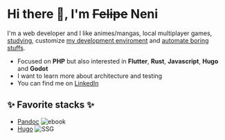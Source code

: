 
# Hi there 👋, I'm ~~Felipe~~ Neni

I'm a web developer and I like animes/mangas, local multiplayer games, [studying](http://neni.dev/ead), customize [my development enviroment](http://d.neni.dev) and [automate boring stuffs](http://neni.dev/log).

- Focused on **PHP** but also interested in **Flutter**, **Rust**, **Javascript**, **Hugo** and **Godot**
- I want to learn more about architecture and testing
- You can find me on [LinkedIn](https://www.linkedin.com/in/nenitf/)

## :sparkles: Favorite stacks :sparkles:
  - [Pandoc](https://github.com/nenitf/intro-dev-web) ![ebook](https://img.shields.io/badge/%20-ebook-blue)
  - [Hugo](https://github.com/nenitf/blog_projeto-bilingue) ![SSG](https://img.shields.io/badge/%20-SSG-blue)
  
  <!-- TODO -->
  <!-- - [Flutter](/kros6) ![mobile](https://img.shields.io/badge/%20-web%20backend-blue) -->
  <!-- - [PHP, PHPUnit, Laravel, Sail and PostgreSQL](/laysta_api) ![web backend](https://img.shields.io/badge/%20-web%20backend-blue) -->
  <!-- - [React, Tailwind, Vitest and Typescript](/laysta_ui) ![web frontend](https://img.shields.io/badge/%20-web%20frontend-blue) -->
  <!-- - [Playwright](/laysta_qa) ![web e2e testing](https://img.shields.io/badge/%20-web%20frontend-blue) -->
  <!-- - [Hugo](/portfolio-artista) ![web backend](https://img.shields.io/badge/%20-web%20backend-blue) -->
  <!-- - [Rust](/precomar) ![cli](https://img.shields.io/badge/%20-CLI-blue) -->
